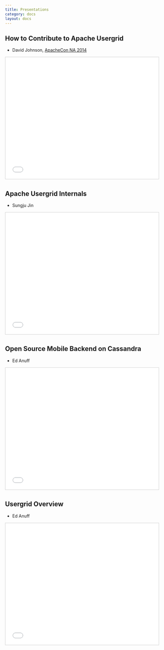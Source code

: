 ```yaml
---
title: Presentations
category: docs
layout: docs
---
```


## How to Contribute to Apache Usergrid
- David Johnson, [ApacheCon NA 2014](http://apacheconnorthamerica2014.sched.org/event/29971aabd3c86398be2ae93403c7d1d2)

<iframe src="//www.slideshare.net/slideshow/embed_code/33275731" width="600" height="400" frameborder="0" marginwidth="0" marginheight="0" scrolling="no" style="border:1px solid #CCC; border-width:1px; margin-bottom:5px; max-width: 100%;" allowfullscreen> </iframe>

## Apache Usergrid Internals
- Sungju Jin

<iframe src="//speakerdeck.com/player/f0cd95108c150131a1e7669157168c6d" width="600" height="400" frameborder="0" marginwidth="0" marginheight="0" scrolling="no" style="border:1px solid #CCC; border-width:1px; margin-bottom:5px; max-width: 100%;" allowfullscreen> </iframe>

## Open Source Mobile Backend on Cassandra
- Ed Anuff

<iframe src="//www.slideshare.net/slideshow/embed_code/13919079" width="600" height="400" frameborder="0" marginwidth="0" marginheight="0" scrolling="no" style="border:1px solid #CCC; border-width:1px; margin-bottom:5px; max-width: 100%;" allowfullscreen> </iframe>

## Usergrid Overview
- Ed Anuff

<iframe src="//www.slideshare.net/slideshow/embed_code/9476483" width="600" height="400" frameborder="0" marginwidth="0" marginheight="0" scrolling="no" style="border:1px solid #CCC; border-width:1px; margin-bottom:5px; max-width: 100%;" allowfullscreen> </iframe>